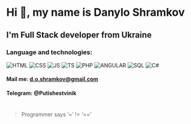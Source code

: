 # Hi 👋, my name is **Danylo Shramkov**
## I'm Full Stack developer from Ukraine
### Language and technologies:
![HTML](https://img.shields.io/badge/-HTML-090909?style=for-the-badge&logo=html5)
![CSS](https://img.shields.io/badge/-CSS-090909?style=for-the-badge&logo=css3)
![JS](https://img.shields.io/badge/-JAVASCRIPT-090909?style=for-the-badge&logo=JavaScript)
![TS](https://img.shields.io/badge/-TYPESCRIPT-090909?style=for-the-badge&logo=TypeScript)
![PHP](https://img.shields.io/badge/-PHP-090909?style=for-the-badge&logo=Php)
![ANGULAR](https://img.shields.io/badge/-ANGULAR-090909?style=for-the-badge&logo=angular)
![SQL](https://img.shields.io/badge/-SQL-090909?style=for-the-badge&logo=MySql)
![C#](https://img.shields.io/badge/-CSharp-090909?style=for-the-badge&logo=C-Sharp)
#### Mail me: d.o.shramkov@gmail.com
#### Telegram: @Putishestvinik 
#
> Programmer says ‘=’ != ‘==’


<!--
Here are some ideas to get you started:

- 🔭 I’m currently working on ...
- 🌱 I’m currently learning ...
- 👯 I’m looking to collaborate on ...
- 🤔 I’m looking for help with ...
- 💬 Ask me about ...
- 📫 How to reach me: ...
- 😄 Pronouns: ...
- ⚡ Fun fact: ...
-->
